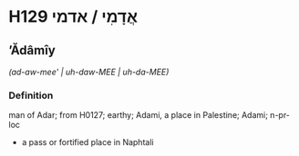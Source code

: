 # H129 אֲדָמִי / אדמי

## ʼĂdâmîy

_(ad-aw-mee' | uh-daw-MEE | uh-da-MEE)_

### Definition

man of Adar; from H0127; earthy; Adami, a place in Palestine; Adami; n-pr-loc

- a pass or fortified place in Naphtali
